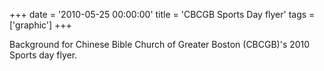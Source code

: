 +++
date = '2010-05-25 00:00:00'
title = 'CBCGB Sports Day flyer'
tags = ['graphic']
+++

Background for Chinese Bible Church of Greater Boston (CBCGB)'s 
2010 Sports day flyer.